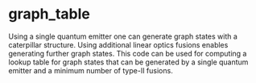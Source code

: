 # graph_table

Using a single quantum emitter one can generate graph states with a caterpillar structure. Using additional linear optics fusions enables generating further graph states. This code can be used for computing a lookup table for graph states that can be generated by a single quantum emitter and a minimum number of type-II fusions.
